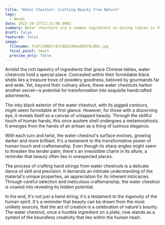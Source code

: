 ```yaml
---
title: "Water Chestnut: Crafting Beauty from Nature"
tags:
  - Beads
date: 2022-10-17T11:21:00.000Z
summary: Water chestnuts are a common ingredient on dining tables in the Jiangnan region of China. Their powdery flesh lies hidden beneath a tough, black shell, making them a favorite among food enthusiasts. However, the sharp, claw-like exterior of the water chestnut actually makes it an excellent material for crafting hand strings. With careful handling, the water chestnut transforms into a glossy black, and even though its sharp edges can prick the palm, it remains a cherished item.
draft: false
featured: false
image:
  filename: fc073108b7c67c8b31d4ee056f8cdb6.jpg
  focal_point: Smart
  preview_only: false
---
```

Amidst the rich tapestry of ingredients that grace Chinese tables, water chestnuts hold a special place. Concealed within their formidable black shells lies a treasure trove of powdery goodness, beloved by gourmands far and wide. Yet, beyond their culinary allure, these water chestnuts harbor another secret—a potential for transformation into exquisite handcrafted adornments.

The inky black exterior of the water chestnut, with its jagged contours, might seem formidable at first glance. However, for those with a discerning eye, it reveals itself as a canvas of untapped beauty. Through the skillful touch of human hands, this once austere shell undergoes a metamorphosis. It emerges from the hands of an artisan as a thing of lustrous elegance.

With each turn and twist, the water chestnut's surface evolves, growing darker and more brilliant. It's a testament to the transformative power of human touch and craftsmanship. Even though its sharp angles might seem to threaten the tender palm, there's an irresistible charm in its allure, a reminder that beauty often lies in unexpected places.

The process of crafting hand strings from water chestnuts is a delicate dance of skill and precision. It demands an intimate understanding of the material's unique properties, an appreciation for its inherent intricacies. Through careful selection and meticulous craftsmanship, the water chestnut is coaxed into revealing its hidden potential.

In the end, it's not just a hand string; it's a testament to the ingenuity of the human spirit. It's a reminder that beauty can be drawn from the most unlikely sources, that the act of creation is a celebration of nature's bounty. The water chestnut, once a humble ingredient on a plate, now stands as a symbol of the boundless creativity that lies within the human heart.